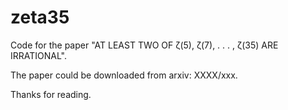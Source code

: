 # zeta35
Code for the paper  "AT LEAST TWO OF ζ(5), ζ(7), . . . , ζ(35) ARE IRRATIONAL".

The paper could be downloaded from arxiv: XXXX/xxx.

Thanks for reading.


